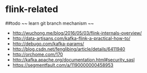 # flink-related

##todo
~~ learn git branch mechanism ~~

* http://wuchong.me/blog/2016/05/03/flink-internals-overview/
* http://data-artisans.com/kafka-flink-a-practical-how-to/
* http://debugo.com/kafka-params/
* http://blog.csdn.net/fenglibing/article/details/6411940
* http://orchome.com/170
* http://kafka.apache.org/documentation.html#security_sasl
* https://segmentfault.com/a/1190000000458953
